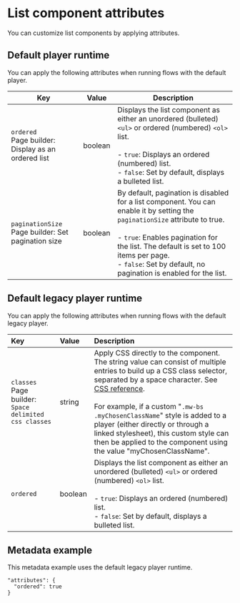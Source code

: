 # List component attributes

<head>
  <meta name="guidename" content="Flow"/>
  <meta name="context" content="GUID-f6d4d594-3ae6-469b-9352-c74c759b407b"/>
</head>


You can customize list components by applying attributes.

## Default player runtime

You can apply the following attributes when running flows with the default player.

| Key | Value | Description |
|---|---|---|
| `ordered`<br/>Page builder: Display as an ordered list | boolean | Displays the list component as either an unordered (bulleted) `<ul>` or ordered (numbered) `<ol>` list.<br/><br/>- `true`: Displays an ordered (numbered) list.<br/>- `false`: Set by default, displays a bulleted list. |
| `paginationSize`<br/>Page builder: Set pagination size | boolean | By default, pagination is disabled for a list component. You can enable it by setting the `paginationSize` attribute to true.<br/><br/>- `true`: Enables pagination for the list. The default is set to 100 items per page.<br/>- `false`: Set by default, no pagination is enabled for the list. |


## Default legacy player runtime 

You can apply the following attributes when running flows with the default legacy player.

| Key | Value | Description |
|:---|:----|:----------|
| `classes`<br/>Page builder: `Space delimited css classes` | string | Apply CSS directly to the component. The string value can consist of multiple entries to build up a CSS class selector, separated by a space character. See [CSS reference](r-flo-CSS_Reference_d32122b8-0f11-47be-91c6-6986575f933e.md).<br/><br/>For example, if a custom "`.mw-bs .myChosenClassName`" style is added to a player (either directly or through a linked stylesheet), this custom style can then be applied to the component using the value "myChosenClassName". |
| `ordered` | boolean | Displays the list component as either an unordered (bulleted) `<ul>` or ordered (numbered) `<ol>` list.<br/><br/>- `true`: Displays an ordered (numbered) list.<br/>- `false`: Set by default, displays a bulleted list. |



## Metadata example

This metadata example uses the default legacy player runtime.

```
"attributes": {
  "ordered": true
}
```